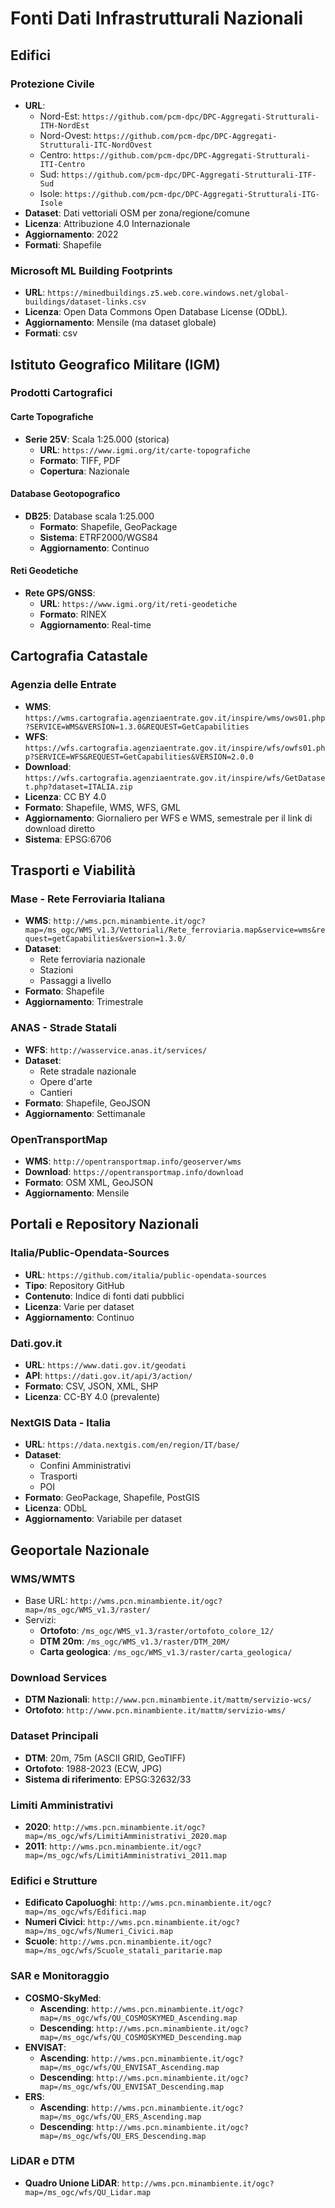 # Fonti Dati Infrastrutturali Nazionali

## Edifici

### Protezione Civile
- **URL**:
  - Nord-Est: `https://github.com/pcm-dpc/DPC-Aggregati-Strutturali-ITH-NordEst`
  - Nord-Ovest: `https://github.com/pcm-dpc/DPC-Aggregati-Strutturali-ITC-NordOvest`
  - Centro: `https://github.com/pcm-dpc/DPC-Aggregati-Strutturali-ITI-Centro`
  - Sud: `https://github.com/pcm-dpc/DPC-Aggregati-Strutturali-ITF-Sud`
  - Isole: `https://github.com/pcm-dpc/DPC-Aggregati-Strutturali-ITG-Isole`
- **Dataset**: Dati vettoriali OSM per zona/regione/comune
- **Licenza**:  Attribuzione 4.0 Internazionale
- **Aggiornamento**: 2022
- **Formati**: Shapefile

### Microsoft ML Building Footprints
- **URL**: `https://minedbuildings.z5.web.core.windows.net/global-buildings/dataset-links.csv`
- **Licenza**: Open Data Commons Open Database License (ODbL).
- **Aggiornamento**: Mensile (ma dataset globale)
- **Formati**: csv

## Istituto Geografico Militare (IGM)

### Prodotti Cartografici
#### Carte Topografiche
- **Serie 25V**: Scala 1:25.000 (storica)
  - **URL**: `https://www.igmi.org/it/carte-topografiche`
  - **Formato**: TIFF, PDF
  - **Copertura**: Nazionale

#### Database Geotopografico
- **DB25**: Database scala 1:25.000
  - **Formato**: Shapefile, GeoPackage
  - **Sistema**: ETRF2000/WGS84
  - **Aggiornamento**: Continuo

#### Reti Geodetiche
- **Rete GPS/GNSS**:
  - **URL**: `https://www.igmi.org/it/reti-geodetiche`
  - **Formato**: RINEX
  - **Aggiornamento**: Real-time


## Cartografia Catastale

### Agenzia delle Entrate
- **WMS**: `https://wms.cartografia.agenziaentrate.gov.it/inspire/wms/ows01.php?SERVICE=WMS&VERSION=1.3.0&REQUEST=GetCapabilities`
- **WFS**: `https://wfs.cartografia.agenziaentrate.gov.it/inspire/wfs/owfs01.php?SERVICE=WFS&REQUEST=GetCapabilities&VERSION=2.0.0`
- **Download**: `https://wfs.cartografia.agenziaentrate.gov.it/inspire/wfs/GetDataset.php?dataset=ITALIA.zip`
- **Licenza**: CC BY 4.0
- **Formato**: Shapefile, WMS, WFS, GML
- **Aggiornamento**: Giornaliero per WFS e WMS, semestrale per il link di download diretto
- **Sistema**: EPSG:6706


## Trasporti e Viabilità

### Mase - Rete Ferroviaria Italiana
- **WMS**: `http://wms.pcn.minambiente.it/ogc?map=/ms_ogc/WMS_v1.3/Vettoriali/Rete_ferroviaria.map&service=wms&request=getCapabilities&version=1.3.0/`
- **Dataset**: 
  - Rete ferroviaria nazionale
  - Stazioni
  - Passaggi a livello
- **Formato**: Shapefile
- **Aggiornamento**: Trimestrale


### ANAS - Strade Statali
- **WFS**: `http://wasservice.anas.it/services/`
- **Dataset**:
  - Rete stradale nazionale
  - Opere d'arte
  - Cantieri
- **Formato**: Shapefile, GeoJSON
- **Aggiornamento**: Settimanale

### OpenTransportMap
- **WMS**: `http://opentransportmap.info/geoserver/wms`
- **Download**: `https://opentransportmap.info/download`
- **Formato**: OSM XML, GeoJSON
- **Aggiornamento**: Mensile

## Portali e Repository Nazionali

### Italia/Public-Opendata-Sources
- **URL**: `https://github.com/italia/public-opendata-sources`
- **Tipo**: Repository GitHub
- **Contenuto**: Indice di fonti dati pubblici
- **Licenza**: Varie per dataset
- **Aggiornamento**: Continuo

### Dati.gov.it
- **URL**: `https://www.dati.gov.it/geodati`
- **API**: `https://dati.gov.it/api/3/action/`
- **Formato**: CSV, JSON, XML, SHP
- **Licenza**: CC-BY 4.0 (prevalente)

### NextGIS Data - Italia
- **URL**: `https://data.nextgis.com/en/region/IT/base/`
- **Dataset**:
  - Confini Amministrativi
  - Trasporti
  - POI
- **Formato**: GeoPackage, Shapefile, PostGIS
- **Licenza**: ODbL
- **Aggiornamento**: Variabile per dataset

## Geoportale Nazionale

### WMS/WMTS
- Base URL: `http://wms.pcn.minambiente.it/ogc?map=/ms_ogc/WMS_v1.3/raster/`
- Servizi:
  - **Ortofoto**: `/ms_ogc/WMS_v1.3/raster/ortofoto_colore_12/`
  - **DTM 20m**: `/ms_ogc/WMS_v1.3/raster/DTM_20M/`
  - **Carta geologica**: `/ms_ogc/WMS_v1.3/raster/carta_geologica/`

### Download Services
- **DTM Nazionali**: `http://www.pcn.minambiente.it/mattm/servizio-wcs/`
- **Ortofoto**: `http://www.pcn.minambiente.it/mattm/servizio-wms/`

### Dataset Principali
- **DTM**: 20m, 75m (ASCII GRID, GeoTIFF)
- **Ortofoto**: 1988-2023 (ECW, JPG)
- **Sistema di riferimento**: EPSG:32632/33

### Limiti Amministrativi
- **2020**: `http://wms.pcn.minambiente.it/ogc?map=/ms_ogc/wfs/LimitiAmministrativi_2020.map`
- **2011**: `http://wms.pcn.minambiente.it/ogc?map=/ms_ogc/wfs/LimitiAmministrativi_2011.map`

### Edifici e Strutture
- **Edificato Capoluoghi**: `http://wms.pcn.minambiente.it/ogc?map=/ms_ogc/wfs/Edifici.map`
- **Numeri Civici**: `http://wms.pcn.minambiente.it/ogc?map=/ms_ogc/wfs/Numeri_Civici.map`
- **Scuole**: `http://wms.pcn.minambiente.it/ogc?map=/ms_ogc/wfs/Scuole_statali_paritarie.map`

### SAR e Monitoraggio
- **COSMO-SkyMed**:
  - **Ascending**: `http://wms.pcn.minambiente.it/ogc?map=/ms_ogc/wfs/QU_COSMOSKYMED_Ascending.map`
  - **Descending**: `http://wms.pcn.minambiente.it/ogc?map=/ms_ogc/wfs/QU_COSMOSKYMED_Descending.map`
- **ENVISAT**:
  - **Ascending**: `http://wms.pcn.minambiente.it/ogc?map=/ms_ogc/wfs/QU_ENVISAT_Ascending.map`
  - **Descending**: `http://wms.pcn.minambiente.it/ogc?map=/ms_ogc/wfs/QU_ENVISAT_Descending.map`
- **ERS**:
  - **Ascending**: `http://wms.pcn.minambiente.it/ogc?map=/ms_ogc/wfs/QU_ERS_Ascending.map`
  - **Descending**: `http://wms.pcn.minambiente.it/ogc?map=/ms_ogc/wfs/QU_ERS_Descending.map`

### LiDAR e DTM
- **Quadro Unione LiDAR**: `http://wms.pcn.minambiente.it/ogc?map=/ms_ogc/wfs/QU_Lidar.map`
